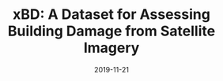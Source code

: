 ---
title: "xBD: A Dataset for Assessing Building Damage from Satellite Imagery"
collection: publications
permalink: /publication/xbd
excerpt: 'Final paper discussing the xBD, the largest dataset for building damage assessment from satellite imagery.'
date: 2019-11-21
venue: 'arXiv preprint'
projecturl: 'https://www.xview2.org'
paperurl: 'https://arxiv.org/abs/1911.09296'
github: 'https://github.com/DIUx-xView/xView2_baseline'
citation: 'Gupta, Ritwik, Richard Hosfelt, Sandra Sajeev, Nirav Patel, Bryce Goodman, Jigar Doshi, Eric Heim, Howie Choset, and Matthew Gaston. "xBD: A Dataset for Assessing Building Damage from Satellite Imagery." arXiv preprint arXiv:1911.09296 (2019).'
---